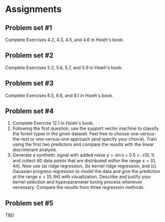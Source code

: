 # Assignments

## Problem set #1

Complete Exercises 4.2, 4.3, 4.5, and 4.6 in Hsieh's book.

## Problem set #2

Complete Exercises 5.2, 5.6, 5.7, and 5.9 in Hsieh's book.

## Problem set #3

Complete Exercises 6.5, 6.6, and 8.1 in Hsieh's book.

## Problem set #4

1. Complete Exercise 12.1 in Hsieh's book.
2. Following the first question, use the support vector machine to classify the forest types in the given dataset. Feel free to choose one-versus-the-rest or one-versus-one approach (and specify your choice). Train using the first two predictors and compare the results with the linear discriminant analysis.
3. Generate a synthetic signal with added noise $y = \sin x + 0.5 \times \mathcal{N}(0, 1)$ and collect 40 data points that are distributed within the range $x = [0, 4\pi]$. Now use (a) ridge regression, (b) kernel ridge regression, and (c) Gaussian progress regression to model the data and give the prediction at the range $x = [0, 8\pi]$ with visualization. Describe and justify your kernel selection and hyperparameter tuning process whenever necessary. Compare the results from three regression methods.

## Problem set #5

TBD
